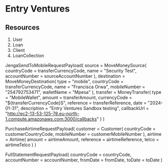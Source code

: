 # Entry Ventures

## Resources
1. User
2. Loan
3. Client
4. LoanCollection


JengaSendToMobileRequestPayload(
source = MoveMoneySource(
countryCode = transferCurrencyCode,
name = "Security Test",
accountNumber = sourceAccountNumber
),
destination = MoveMoneyDestination(
type = "mobile",
countryCode = transferCurrencyCode,
name = "Francisca Orwa",
mobileNumber = "254792753471",
walletName = "Mpesa"
),
transfer = MoneyTransfer(
type = "MobileWallet",
amount = transferAmount,
currencyCode = "${transferCurrencyCode}S",
reference = transferReference,
date = "2024-01-31",
description = "Entry Ventures Sandbox testing",
callbackUrl = "http://ec2-13-53-125-78.eu-north-1.compute.amazonaws.com:3000/callbacks"
)
)


PurchaseAirtimeRequestPayload(
customer = Customer(
countryCode = customerCountryCode,
mobileNumber = customerMobileNumber
),
airtime = Airtime(
amount = airtimeAmount,
reference = airtimeReference,
telco = airtimeTelco
)
)

FullStatementRequestPayload(
countryCode = countryCode,
accountNumber = accountNumber,
fromDate = fromDate,
toDate = toDate
)

